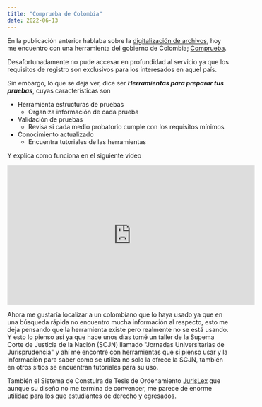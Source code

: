 ```yaml
---
title: "Comprueba de Colombia"
date: 2022-06-13
---
```


En la publicación anterior hablaba sobre la [digitalización de archivos](http://www.ruckysolis.com/2022/06/06/organizaci%C3%B3n.html), hoy me encuentro con una herramienta del gobierno de Colombia; [Comprueba](https://comprueba.defensajuridica.gov.co/).

Desafortunadamente no pude accesar en profundidad al servicio ya que los requisitos de registro son exclusivos para los interesados en aquel país.

Sin embargo, lo que se deja ver, dice ser ***Herramientas para preparar tus pruebas***, cuyas características son

- Herramienta estructuras de pruebas
    - Organiza información de cada prueba
- Validación de pruebas
    - Revisa si cada medio probatorio cumple con los requisitos mínimos
- Conocimiento actualizado 
    - Encuentra tutoriales de las herramientas

Y explica como funciona en el siguiente video

<iframe width="560" height="315" src="https://www.youtube.com/embed/EArOkGfe27k" title="YouTube video player" frameborder="0" allow="accelerometer; autoplay; clipboard-write; encrypted-media; gyroscope; picture-in-picture" allowfullscreen></iframe>

Ahora me gustaría localizar a un colombiano que lo haya usado ya que en una búsqueda rápida no encuentro mucha información al respecto, esto me deja pensando que la herramienta existe pero realmente no se está usando. Y esto lo pienso así ya que hace unos días tomé un taller de la Supema Corte de Justicia de la Nación (SCJN) llamado "Jornadas Universitarias de Jurisprudencia" y ahí me encontré con herramientas que sí pienso usar y la información para saber como se utiliza no solo la ofrece la SCJN, también en otros sitios se encuentran tutoriales para su uso.

También el Sistema de Constulra de Tesis de Ordenamiento [JurisLex](https://jurislex.scjn.gob.mx/#/) que aunque su diseño no me termina de convencer, me parece de enorme utilidad para los que estudiantes de derecho y egresados.